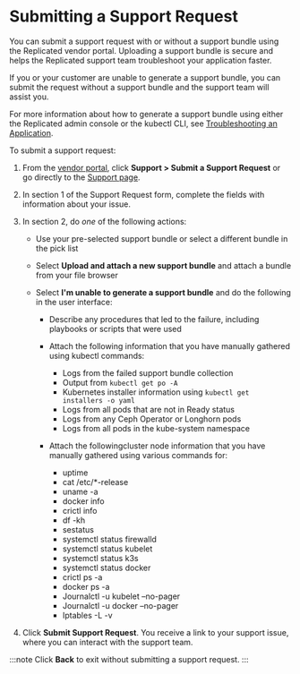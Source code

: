 # Submitting a Support Request

You can submit a support request with or without a support bundle using the Replicated vendor portal. Uploading a support bundle is secure and helps the Replicated support team troubleshoot your application faster.

If you or your customer are unable to generate a support bundle, you can submit the request without a support bundle and the support team will assist you.

For more information about how to generate a support bundle using either the Replicated admin console or the kubectl CLI, see [Troubleshooting an Application](https://docs.replicated.com/enterprise/troubleshooting-an-app).

To submit a support request:

1. From the [vendor portal](https://vendor.replicated.com), click **Support > Submit a Support Request** or go directly to the [Support page](https://vendor.replicated.com/support).

1. In section 1 of the Support Request form, complete the fields with information about your issue.

1. In section 2, do _one_ of the following actions:

    - Use your pre-selected support bundle or select a different bundle in the pick list
    - Select **Upload and attach a new support bundle** and attach a bundle from your file browser
    - Select **I'm unable to generate a support bundle** and do the following in the user interface:

      - Describe any procedures that led to the failure, including playbooks or scripts that were used

      - Attach the following information that you have manually gathered using kubectl commands:
        - Logs from the failed support bundle collection
        - Output from `kubectl get po -A`
        - Kubernetes installer information using `kubectl get installers -o yaml`
        - Logs from all pods that are not in Ready status
        - Logs from any Ceph Operator or Longhorn  pods
        - Logs from all pods in the kube-system namespace

      - Attach the followingcluster node information that you have manually gathered using various commands for:
        - uptime
        - cat /etc/*-release
        - uname -a
        - docker info
        - crictl info
        - df -kh
        - sestatus
        - systemctl status firewalld
        - systemctl status kubelet
        - systemctl status k3s
        - systemctl status docker
        - crictl ps -a
        - docker ps -a
        - Journalctl -u kubelet –no-pager
        - Journalctl -u docker –no-pager
        - Iptables -L -v

1. Click **Submit Support Request**. You receive a link to your support issue, where you can interact with the support team.

  :::note
  Click **Back** to exit without submitting a support request.
  :::
